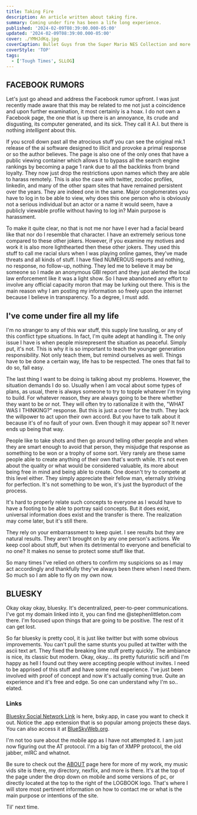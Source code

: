 ```yaml
---
title: Taking Fire
description: An article written about taking fire.
summary: Coming under fire has been a life long experience.
published: '2024-02-09T08:39:00.000-05:00'
updated: '2024-02-09T08:39:00.000-05:00'
cover: ./YMHJdKq.jpg
coverCaption: Bullet Guys from the Super Mario NES Collection and more...
coverStyle: 'TOP'
tags:
  - ['Tough Times', SLLOG]
---
```

<script lang="ts">
  import Youtube from '$lib/components/youtube.svelte'
  import Custom from '$custom/custom.svelte'
  const const_variable = 999;

  import Folder from '$lib/components/folder.svelte'

  let configFolder = [
    { name: 'QWER.config.js', icon: 'i-vscode-icons-file-type-typescript-official' },
    { name: 'site.ts', icon: 'i-bxs-file-js' }
  ]
</script>

## FACEBOOK RUMORS  

Let's just go ahead and address the Facebook rumor upfront. I was just recently made aware that this may be related to me not just a coincidence and upon further examination, it most certainly is a hoax. I do not own a Facebook page, the one that is up there is an annoyance, its crude and disgusting, its computer generated, and its sick. They call it A.I. but there is nothing *intelligent* about this.  

If you scroll down past all the atrocious stuff you can see the original mk.1 release of the ai software designed to illicit and provoke a primal response or so the author believes. The page is also one of the only ones that have a public viewing container which allows it to bypass all the search engine rankings by becoming a page 1 rank due to all the backlinks from brand loyalty. They now just drop the restrictions upon names which they are able to harass remotely. This is also the case with twitter, zocdoc profiles, linkedin, and many of the other spam sites that have remained persistent over the years. They are indeed one in the same. Major conglomerates you have to log in to be able to view, why does this one person who is obviously not a serious individual but an actor or a name it would seem, have a publicly viewable profile without having to log in? Main purpose is harassment.  

To make it quite clear, no that is not me nor have I ever had a facial beard like that nor do I resemble that character. I have an extremely serious tone compared to these other jokers. However, if you examine my motives and work it is also more lighthearted then these other jokers. They used this stuff to call me racial slurs when I was playing online games, they've made threats and all kinds of stuff. I have filed NUMEROUS reports and nothing, no response, no follow-up, nothing. They led me to believe it may be someone so I made an anonymous GBI report and they just alerted the local law enforcement like it was a light show. So I have abandoned any effort to involve any official capacity moron that may be lurking out there. This is the main reason why I am posting my information so freely upon the internet because I believe in transparency. To a degree, I must add.  

## I've come under fire all my life

I'm no stranger to any of this war stuff, this supply line tussling, or any of this conflict type situations. In fact, I'm quite adept at handling it. The only issue I have is when people misrepresent the situation as peaceful. Simply put, it's not. This is why it is so important to teach the younger generation responsibility. Not only teach them, but remind ourselves as well. Things have to be done a certain way, life has to be respected. The ones that fail to do so, fall easy.  

The last thing I want to be doing is talking about my problems. However, the situation demands I do so. Usually when I am vocal about some types of plans, as usual, there is always someone to try to topple whatever I'm trying to build. For whatever reason, they are always going to be there whether they want to be or not. They will often try to rationalize it with the, "WHAT WAS I THINKING?" response. But this is just a cover for the truth. They lack the willpower to act upon their own accord. But you have to talk about it because it's of no fault of your own. Even though it may appear so? It never ends up being that way.  

People like to take shots and then go around telling other people and when they are smart enough to avoid that person, they misjudge that response as something to be won or a trophy of some sort. Very rarely are these same people able to create anything of their own that's worth while. It's not even about the quality or what would be considered valuable, its more about being free in mind and being able to create. One doesn't try to compete at this level either. They simply appreciate their fellow man, eternally striving for perfection. It's not something to be won, it's just the byproduct of the process.  

It's hard to properly relate such concepts to everyone as I would have to have a footing to be able to portray said concepts. But it does exist, universal information does exist and the transfer is there. The realization may come later, but it's still there.  

They rely on your embarrassment to keep quiet. I see results but they are natural results. They aren't brought on by any one person's actions. We keep cool about stuff, but when its detrimental to everyone and beneficial to no one? It makes no sense to protect some stuff like that.  

So many times I've relied on others to confirm my suspicions so as I may act accordingly and thankfully they've always been there when I need them. So much so I am able to fly on my own now.  

## BLUESKY

Okay okay okay, bluesky. It's decentralized, peer-to-peer communications. I've got my domain linked into it, you can find me @stephenlittleton.com there. I'm focused upon things that are going to be positive. The rest of it can get lost.  

So far bluesky is pretty cool, it is just like twitter but with some obvious improvements. You can't pull the same stunts you pulled at twitter with the ascii text art. They fixed the breaking line stuff pretty quickly. The ambiance is nice, its classic but modern. Okay, okay... its pretty futuristic scifi and I'm happy as hell I found out they were accepting people without invites. I need to be apprised of this stuff and have some real experience. I've just been involved with proof of concept and now it's actually coming true. Quite an experience and it's free and edge. So one can understand why I'm so.. elated.  

### Links

[Bluesky Social Network Link](https://bsky.app/) is here, bsky.app, in case you want to check it out. Notice the .app extension that is so popular among projects these days. You can also access it at [BlueSkyWeb.org](https://blueskyweb.org).  

I'm not too sure about the mobile app as I have not attempted it. I am just now figuring out the AT protocol. I'm a big fan of XMPP protocol, the old jabber, mIRC and whatnot.  

Be sure to check out the [ABOUT](https://stephenlittleton.com/about/) page here for more of my work, my music vids site is there, my directory, nexflix, and more is there. It's at the top of the page under the drop down on mobile and some versions of pc, or directly located at the top to the right of the LOGBOOK logo. That's where I will store most pertinent information on how to contact me or what is the main purpose or intentions of the site.  

Til' next time.  

<Youtube id="srSL_mViLb0" />

